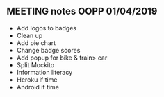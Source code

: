 ## **MEETING notes OOPP 01/04/2019**
 *	Add logos to badges
 *	Clean up
 *	Add pie chart
 *	Change badge scores
 *	Add popup for bike & train> car
 *	Split Mockito
 *	Information literacy
 *	Heroku if time
 *	Android if time